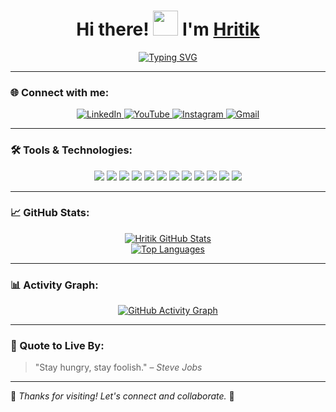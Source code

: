 <h1 align="center">Hi there! <img src="https://raw.githubusercontent.com/nixin72/nixin72/master/wave.gif" height="40" width="40"> I'm <a href="https://www.linkedin.com/in/hritiksrivastav/" target="_blank">Hritik</a></h1>

<div align="center">
    
[![Typing SVG](https://readme-typing-svg.demolab.com?font=Fira+Code&weight=900&size=23&duration=3000&pause=500&color=FDFEFE&background=2A2E3425&center=true&vCenter=true&&lines=Welcome+to+my+GitHub+profile!;CSE'25+Undergrad;Passionate+about+Full+Stack+Development+%26+AI)](https://git.io/typing-svg)

</div>

---

### 🌐 Connect with me:

<div align="center">
  <a href="https://www.linkedin.com/in/hritiksrivastav/" target="_blank">
    <img src="https://img.shields.io/badge/LinkedIn-0077B5?style=plastic&logo=linkedin&logoColor=white" alt="LinkedIn" />
  </a>
  <a href="https://www.youtube.com/@hritiksrivastav" target="_blank">
    <img src="https://img.shields.io/badge/YouTube-FF0000?style=plastic&logo=youtube&logoColor=white" alt="YouTube" />
  </a>
  <a href="https://instagram.com/hritiksrivastav" target="_blank">
    <img src="https://img.shields.io/badge/Instagram-E4405F?style=plastic&logo=instagram&logoColor=white" alt="Instagram" />
  </a>
  <a href="mailto:hritiksrivastav@gmail.com">
    <img src="https://img.shields.io/badge/Gmail-D14836?style=plastic&logo=gmail&logoColor=white" alt="Gmail" />
  </a>
</div>

---

### 🛠️ Tools & Technologies:

<p align="center">

  <!-- Frontend -->
  <img src="https://img.shields.io/badge/HTML5-E34F26?style=plastic&logo=html5&logoColor=white" />
  <img src="https://img.shields.io/badge/CSS3-1572B6?style=plastic&logo=css3&logoColor=white" />
  <img src="https://img.shields.io/badge/JavaScript-F7DF1E?style=plastic&logo=javascript&logoColor=black" />
  <img src="https://img.shields.io/badge/Tailwind_CSS-38B2AC?style=plastic&logo=tailwind-css&logoColor=white" />
  <img src="https://img.shields.io/badge/React-61DAFB?style=plastic&logo=react&logoColor=black" />

  <!-- Backend -->
  <img src="https://img.shields.io/badge/Node.js-339933?style=plastic&logo=nodedotjs&logoColor=white" />
  <img src="https://img.shields.io/badge/Express.js-000000?style=plastic&logo=express&logoColor=white" />
  <img src="https://img.shields.io/badge/Django-092E20?style=plastic&logo=django&logoColor=white" />

  <!-- Database -->
  <img src="https://img.shields.io/badge/MongoDB-47A248?style=plastic&logo=mongodb&logoColor=white" />

  <!-- Languages & AI -->
  <img src="https://img.shields.io/badge/Python-3776AB?style=plastic&logo=python&logoColor=white" />
  <img src="https://img.shields.io/badge/OpenCV-5C3EE8?style=plastic&logo=opencv&logoColor=white" />
  <img src="https://img.shields.io/badge/CNN-FF6F61?style=plastic&logo=tensorflow&logoColor=white" />

</p>

---

### 📈 GitHub Stats:

<div align="center">
  <a href="https://github.com/hritiksrivastav/github-readme-stats">
    <img alt="Hritik GitHub Stats" src="https://github-readme-stats.vercel.app/api?username=hritiksrivastav&show_icons=true&count_private=true&theme=react&hide_border=true&bg_color=0D1117" />
  </a>
  <br/>
  <a href="https://github.com/hritiksrivastav/github-readme-stats">
    <img alt="Top Languages" src="https://github-readme-stats.vercel.app/api/top-langs/?username=hritiksrivastav&langs_count=8&layout=compact&theme=react&hide_border=true&bg_color=0D1117" />
  </a>
</div>

---

### 📊 Activity Graph:

<div align="center">
  <a href="https://github.com/hritiksrivastav">
    <img alt="GitHub Activity Graph" src="https://github-readme-activity-graph.vercel.app/graph?username=hritiksrivastav&theme=react-dark" />
  </a>
</div>

---

### 💬 Quote to Live By:

> "Stay hungry, stay foolish." – *Steve Jobs*

---

🌟 _Thanks for visiting! Let's connect and collaborate._ 🚀



